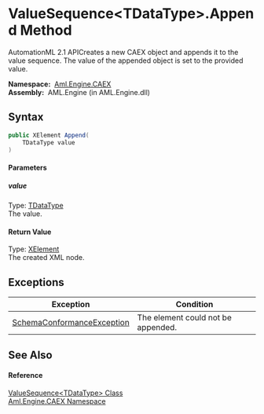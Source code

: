 ValueSequence&lt;TDataType>.Append Method
=========================================
AutomationML 2.1 APICreates a new CAEX object and appends it to the value sequence. The value of the appended object is set to the provided value.

  **Namespace:**  [Aml.Engine.CAEX][1]  
  **Assembly:**  AML.Engine (in AML.Engine.dll)

Syntax
------

```csharp
public XElement Append(
	TDataType value
)
```

#### Parameters

##### *value*
Type: [TDataType][2]  
The value.

#### Return Value
Type: [XElement][3]  
The created XML node.

Exceptions
----------

Exception                       | Condition                          
------------------------------- | ---------------------------------- 
[SchemaConformanceException][4] | The element could not be appended. 


See Also
--------

#### Reference
[ValueSequence&lt;TDataType> Class][2]  
[Aml.Engine.CAEX Namespace][1]  

[1]: ../README.md
[2]: README.md
[3]: https://docs.microsoft.com/dotnet/api/system.xml.linq.xelement
[4]: ../SchemaConformanceException/README.md
[5]: https://www.automationml.org
[6]: ../../icons/logoShade.png